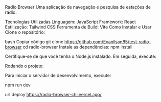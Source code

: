 Radio Browser
Uma aplicação de navegação e pesquisa de estações de rádio.

Tecnologias Utilizadas
Linguagem: JavaScript
Framework: React
Estilização: Tailwind CSS
Ferramenta de Build: Vite
Como Instalar e Usar
Clone o repositório:

bash
Copiar código
git clone https://github.com/Evanilson85/test-radio-browser
cd radio-browser
Instale as dependências: npm install

Certifique-se de que você tenha o Node.js instalado. Em seguida, execute:


Rodando o projeto:

Para iniciar o servidor de desenvolvimento, execute:

npm run dev

url deploy https://radio-browser-chi.vercel.app/
